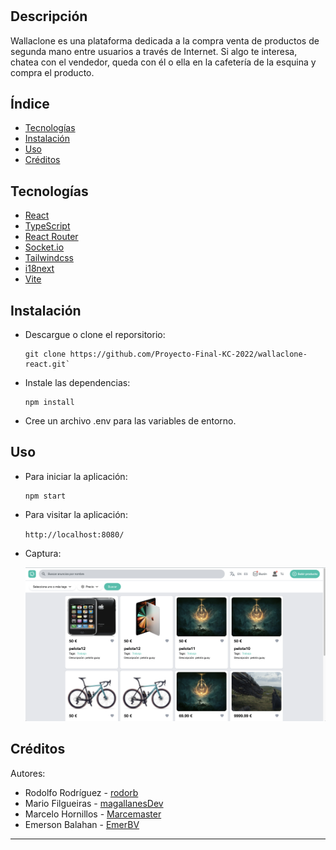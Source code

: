 # <Wallaclone>

## Descripción

Wallaclone es una plataforma dedicada a la compra venta de productos de segunda mano entre usuarios a través de Internet. Si algo te interesa, chatea con el vendedor, queda con él o ella en la cafetería de la esquina y compra el producto.

## Índice

- [Tecnologías](#tecnologías)
- [Instalación](#instalación)
- [Uso](#uso)
- [Créditos](#créditos)


## Tecnologías

* [React](https://es.reactjs.org/)
* [TypeScript](https://www.typescriptlang.org/)
* [React Router](https://reactrouter.com/)
* [Socket.io](https://socket.io/)
* [Tailwindcss](https://tailwindcss.com/)
* [i18next](https://www.i18next.com/)
* [Vite](https://vitejs.dev/)

## Instalación

- Descargue o clone el reporsitorio:

    ```
    git clone https://github.com/Proyecto-Final-KC-2022/wallaclone-react.git`
    ```
- Instale las dependencias:

    ```
    npm install
    ```

- Cree un archivo .env para las variables de entorno.


## Uso

- Para iniciar la aplicación:

    ```
    npm start
    ```

- Para visitar la aplicación:

    `http://localhost:8080/`

* Captura:

    ![Captura](src/images/screenshot.png)
    
## Créditos

Autores:

* Rodolfo Rodríguez - [rodorb](https://github.com/rodorb)
* Mario Filgueiras - [magallanesDev](https://github.com/magallanesDev)
* Marcelo Hornillos - [Marcemaster](https://github.com/Marcemaster)
* Emerson Balahan - [EmerBV](https://github.com/EmerBV)

---

